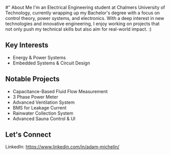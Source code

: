 #" About Me
I'm an Electrical Engineering student at Chalmers University of Technology, currently wrapping up my Bachelor's degree with a focus on control theory, power systems, and electronics. With a deep interest in new technologies and innovative engineering, I enjoy working on projects that not only push my technical skills but also aim for real-world impact. :)

## Key Interests
- Energy & Power Systems
- Embedded Systems & Circuit Design

## Notable Projects
- Capacitance-Based Fluid Flow Measurement
- 3 Phase Power Meter
- Advanced Ventilation System
- BMS for Leakage Current
- Rainwater Collection System
- Advanced Sauna Control & UI

## Let's Connect
LinkedIn: https://www.linkedin.com/in/adam-michelin/

<!---
Michelingumman/Michelingumman is a ✨ special ✨ repository because its `README.md` (this file) appears on your GitHub profile.
You can click the Preview link to take a look at your changes.
--->
